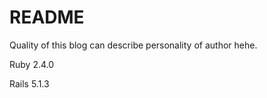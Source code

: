 # README

 Quality of this blog can describe personality of author hehe.

 Ruby 2.4.0

 Rails 5.1.3
